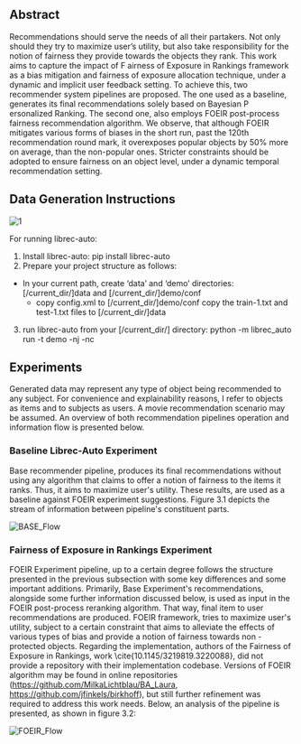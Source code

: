 
## Abstract
Recommendations should serve the needs of all their partakers. Not only should they try
to maximize user’s utility, but also take responsibility for the notion of fairness they provide
towards the objects they rank. This work aims to capture the impact of F airness of Exposure
in Rankings framework as a bias mitigation and fairness of exposure allocation technique,
under a dynamic and implicit user feedback setting. To achieve this, two recommender system
pipelines are proposed. The one used as a baseline, generates its final recommendations solely
based on Bayesian P ersonalized Ranking. The second one, also employs FOEIR post-process
fairness recommendation algorithm. We observe, that although FOEIR mitigates various forms
of biases in the short run, past the 120th recommendation round mark, it overexposes popular
objects by 50% more on average, than the non-popular ones. Stricter constraints should be
adopted to ensure fairness on an object level, under a dynamic temporal recommendation
setting.

## Data Generation Instructions

![1](https://github.com/manolisr/FOEIR_Master_Thesis/assets/48391307/bfdd8c8c-b019-406c-8476-7afcc9eecf51)

For running librec-auto:

1. Install librec-auto: pip install librec-auto
2. Prepare your project structure as follows:
- In your current path, create ‘data’ and ‘demo’ directories: [/current_dir/]data and [/current_dir/]demo/conf
	- copy config.xml to [/current_dir/]demo/conf
	  copy the train-1.txt and test-1.txt files to [/current_dir/]data
3. run librec-auto from your [/current_dir/] directory: python -m librec_auto run -t demo -nj -nc

## Experiments

Generated data may represent any type of object being recommended to any subject. 
For convenience and explainability reasons, I refer to objects as items and to subjects as users. A movie recommendation scenario may be assumed. 
An overview of both recommendation pipelines operation and information flow is presented below.

### Baseline Librec-Auto Experiment

Base recommender pipeline, produces its final recommendations without using any algorithm that claims to offer a notion of fairness to the items it ranks. Thus, it aims to maximize user's utility. These results, are used as a baseline against FOEIR experiment suggestions. Figure 3.1 depicts the stream of information between pipeline's constituent parts.

![BASE_Flow](https://github.com/manolisr/FOEIR_Master_Thesis/assets/48391307/5c5f09af-4e14-42fc-b6e1-f8de76cf8bb5)


### Fairness of Exposure in Rankings Experiment

FOEIR Experiment pipeline, up to a certain degree follows the structure presented in the previous subsection with some key differences and some important additions. Primarily, Base Experiment's recommendations, alongside some further information discussed below, is used as input in the FOEIR post-process reranking algorithm. That way, final item to user recommendations are produced. FOEIR framework, tries to maximize user's utility, subject to a certain constraint that aims to alleviate the effects of various types of bias and provide a notion of fairness towards non - protected objects. Regarding the implementation, authors of the Fairness of Exposure in Rankings, work \cite{10.1145/3219819.3220088}, did not provide a repository with their implementation codebase. Versions of FOEIR algorithm may be found in online repositories (https://github.com/MilkaLichtblau/BA_Laura, https://github.com/jfinkels/birkhoff), but still further refinement was required to address this work needs. Below, an analysis of the pipeline is presented, as shown in figure 3.2:


![FOEIR_Flow](https://github.com/manolisr/FOEIR_Master_Thesis/assets/48391307/98917aa6-d39a-4057-a9e2-ebdc45814cc2)







